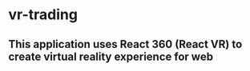 # vr-trading
## This application uses React 360 (React VR) to create virtual reality experience for web

